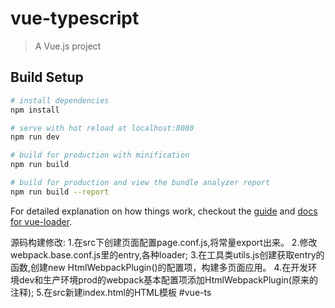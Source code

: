 # vue-typescript

> A Vue.js project

## Build Setup

``` bash
# install dependencies
npm install

# serve with hot reload at localhost:8080
npm run dev

# build for production with minification
npm run build

# build for production and view the bundle analyzer report
npm run build --report
```

For detailed explanation on how things work, checkout the [guide](http://vuejs-templates.github.io/webpack/) and [docs for vue-loader](http://vuejs.github.io/vue-loader).


源码构建修改:
1.在src下创建页面配置page.conf.js,将常量export出来。
2.修改webpack.base.conf.js里的entry,各种loader;
3.在工具类utils.js创建获取entry的函数,创建new HtmlWebpackPlugin()的配置项，构建多页面应用。
4.在开发环境dev和生产环境prod的webpack基本配置项添加HtmlWebpackPlugin(原来的注释);
5.在src新建index.html的HTML模板
#vue-ts
